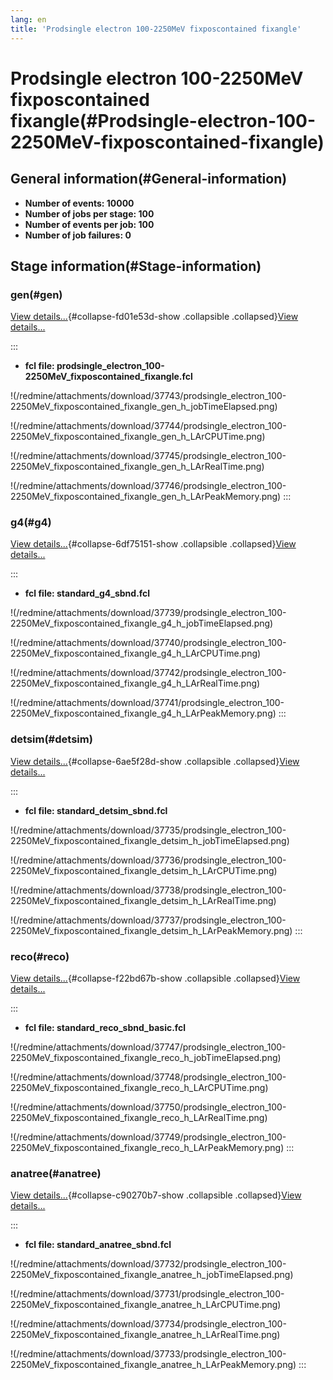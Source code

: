 ```yaml
---
lang: en
title: 'Prodsingle electron 100-2250MeV fixposcontained fixangle'
---
```




Prodsingle electron 100-2250MeV fixposcontained fixangle(#Prodsingle-electron-100-2250MeV-fixposcontained-fixangle)
====================================================================================================================================



General information(#General-information) 
----------------------------------------------------------

-   **Number of events: 10000**
-   **Number of jobs per stage: 100**
-   **Number of events per job: 100**
-   **Number of job failures: 0**



Stage information(#Stage-information) 
------------------------------------------------------



### gen(#gen) 

[View details\...](#){#collapse-fd01e53d-show .collapsible
.collapsed}[View details\...](#)

::: 
-   **fcl file:
    prodsingle\_electron\_100-2250MeV\_fixposcontained\_fixangle.fcl**

!(/redmine/attachments/download/37743/prodsingle_electron_100-2250MeV_fixposcontained_fixangle_gen_h_jobTimeElapsed.png)

!(/redmine/attachments/download/37744/prodsingle_electron_100-2250MeV_fixposcontained_fixangle_gen_h_LArCPUTime.png)

!(/redmine/attachments/download/37745/prodsingle_electron_100-2250MeV_fixposcontained_fixangle_gen_h_LArRealTime.png)

!(/redmine/attachments/download/37746/prodsingle_electron_100-2250MeV_fixposcontained_fixangle_gen_h_LArPeakMemory.png)
:::



### g4(#g4) 

[View details\...](#){#collapse-6df75151-show .collapsible
.collapsed}[View details\...](#)

::: 
-   **fcl file: standard\_g4\_sbnd.fcl**

!(/redmine/attachments/download/37739/prodsingle_electron_100-2250MeV_fixposcontained_fixangle_g4_h_jobTimeElapsed.png)

!(/redmine/attachments/download/37740/prodsingle_electron_100-2250MeV_fixposcontained_fixangle_g4_h_LArCPUTime.png)

!(/redmine/attachments/download/37742/prodsingle_electron_100-2250MeV_fixposcontained_fixangle_g4_h_LArRealTime.png)

!(/redmine/attachments/download/37741/prodsingle_electron_100-2250MeV_fixposcontained_fixangle_g4_h_LArPeakMemory.png)
:::



### detsim(#detsim) 

[View details\...](#){#collapse-6ae5f28d-show .collapsible
.collapsed}[View details\...](#)

::: 
-   **fcl file: standard\_detsim\_sbnd.fcl**

!(/redmine/attachments/download/37735/prodsingle_electron_100-2250MeV_fixposcontained_fixangle_detsim_h_jobTimeElapsed.png)

!(/redmine/attachments/download/37736/prodsingle_electron_100-2250MeV_fixposcontained_fixangle_detsim_h_LArCPUTime.png)

!(/redmine/attachments/download/37738/prodsingle_electron_100-2250MeV_fixposcontained_fixangle_detsim_h_LArRealTime.png)

!(/redmine/attachments/download/37737/prodsingle_electron_100-2250MeV_fixposcontained_fixangle_detsim_h_LArPeakMemory.png)
:::



### reco(#reco) 

[View details\...](#){#collapse-f22bd67b-show .collapsible
.collapsed}[View details\...](#)

::: 
-   **fcl file: standard\_reco\_sbnd\_basic.fcl**

!(/redmine/attachments/download/37747/prodsingle_electron_100-2250MeV_fixposcontained_fixangle_reco_h_jobTimeElapsed.png)

!(/redmine/attachments/download/37748/prodsingle_electron_100-2250MeV_fixposcontained_fixangle_reco_h_LArCPUTime.png)

!(/redmine/attachments/download/37750/prodsingle_electron_100-2250MeV_fixposcontained_fixangle_reco_h_LArRealTime.png)

!(/redmine/attachments/download/37749/prodsingle_electron_100-2250MeV_fixposcontained_fixangle_reco_h_LArPeakMemory.png)
:::



### anatree(#anatree) 

[View details\...](#){#collapse-c90270b7-show .collapsible
.collapsed}[View details\...](#)

::: 
-   **fcl file: standard\_anatree\_sbnd.fcl**

!(/redmine/attachments/download/37732/prodsingle_electron_100-2250MeV_fixposcontained_fixangle_anatree_h_jobTimeElapsed.png)

!(/redmine/attachments/download/37731/prodsingle_electron_100-2250MeV_fixposcontained_fixangle_anatree_h_LArCPUTime.png)

!(/redmine/attachments/download/37734/prodsingle_electron_100-2250MeV_fixposcontained_fixangle_anatree_h_LArRealTime.png)

!(/redmine/attachments/download/37733/prodsingle_electron_100-2250MeV_fixposcontained_fixangle_anatree_h_LArPeakMemory.png)
:::
